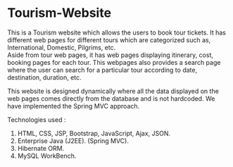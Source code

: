 # Tourism-Website


This is a Tourism website which allows the users to book tour tickets. 
It has different web pages for different tours which are categorized such as, International, Domestic, Pilgrims, etc.  
Aside from tour web pages, it has web pages displaying itinerary, cost, booking pages for each tour.
This webpages also provides a search page where the user can search for a particular tour according to date, destination, duration, etc.

This website is designed dynamically where all the data displayed on the web pages comes directly from the database and is not hardcoded.
We have implemented the Spring MVC approach.

Technologies used :

1. HTML, CSS, JSP, Bootstrap, JavaScript, Ajax, JSON.
2. Enterprise Java (J2EE). (Spring MVC).
3. Hibernate ORM.
4. MySQL WorkBench.
